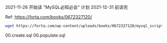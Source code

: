 2021-11-26 开始读 "MySQL必知必会"
计划 2021-12-31 前读完

Ref: https://forta.com/books/0672327120/

```sh
wget https://forta.com/wp-content/uploads/books/0672327120/mysql_scripts.zip
```

00.create.sql
00.populate.sql


